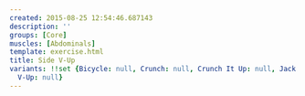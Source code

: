 ```yaml
---
created: 2015-08-25 12:54:46.687143
description: ''
groups: [Core]
muscles: [Abdominals]
template: exercise.html
title: Side V-Up
variants: !!set {Bicycle: null, Crunch: null, Crunch It Up: null, Jack Knife: null,
  V-Up: null}
---
```


